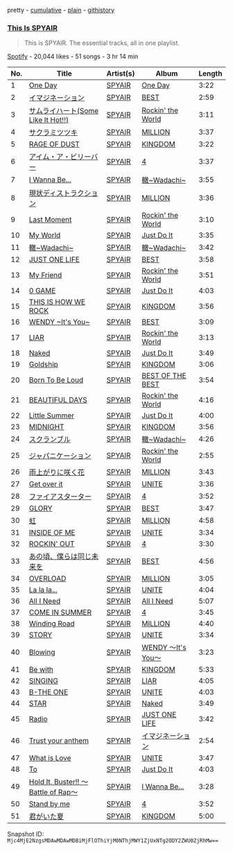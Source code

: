 pretty - [cumulative](/playlists/cumulative/37i9dQZF1DZ06evO4iOisK.md) - [plain](/playlists/plain/37i9dQZF1DZ06evO4iOisK) - [githistory](https://github.githistory.xyz/mackorone/spotify-playlist-archive/blob/main/playlists/plain/37i9dQZF1DZ06evO4iOisK)

### [This Is SPYAIR](https://open.spotify.com/playlist/37i9dQZF1DZ06evO4iOisK)

> This is SPYAIR\. The essential tracks, all in one playlist.

[Spotify](https://open.spotify.com/user/spotify) - 20,044 likes - 51 songs - 3 hr 14 min

| No. | Title | Artist(s) | Album | Length |
|---|---|---|---|---|
| 1 | [One Day](https://open.spotify.com/track/4VKImVpGSJ60yBqjiKDPvZ) | [SPYAIR](https://open.spotify.com/artist/7gRg6C2qgQ1F01k3sgyEVt) | [One Day](https://open.spotify.com/album/06vhdKdFBVOac6Vm96FFoB) | 3:22 |
| 2 | [イマジネーション](https://open.spotify.com/track/1xc9r9pgQ3CG7iViKPf0cQ) | [SPYAIR](https://open.spotify.com/artist/7gRg6C2qgQ1F01k3sgyEVt) | [BEST](https://open.spotify.com/album/6tQGlVKPllcFPSmlbv2mVx) | 2:59 |
| 3 | [サムライハート\(Some Like It Hot!!\)](https://open.spotify.com/track/5G0NPSOTLepHxUhEMlVjWj) | [SPYAIR](https://open.spotify.com/artist/7gRg6C2qgQ1F01k3sgyEVt) | [Rockin' the World](https://open.spotify.com/album/0qjPsfOiRvNZiek2McT7AE) | 3:11 |
| 4 | [サクラミツツキ](https://open.spotify.com/track/4Q8Xekfd9ihkVPCBxGK0ec) | [SPYAIR](https://open.spotify.com/artist/7gRg6C2qgQ1F01k3sgyEVt) | [MILLION](https://open.spotify.com/album/1gijAmde8RoTtzFIy4pa58) | 3:37 |
| 5 | [RAGE OF DUST](https://open.spotify.com/track/3HAVLN7wg1sLZlsFKsA7q0) | [SPYAIR](https://open.spotify.com/artist/7gRg6C2qgQ1F01k3sgyEVt) | [KINGDOM](https://open.spotify.com/album/4uPXRFvnyXL13UV154reKX) | 3:22 |
| 6 | [アイム・ア・ビリーバー](https://open.spotify.com/track/2gVEP5chQzs7pHEemZpMBO) | [SPYAIR](https://open.spotify.com/artist/7gRg6C2qgQ1F01k3sgyEVt) | [4](https://open.spotify.com/album/5But7Bof89100t1dGas3vE) | 3:37 |
| 7 | [I Wanna Be...](https://open.spotify.com/track/4Dygh4Ef0TFQQOvKbLGbXf) | [SPYAIR](https://open.spotify.com/artist/7gRg6C2qgQ1F01k3sgyEVt) | [轍\~Wadachi\~](https://open.spotify.com/album/5IgvSUIyXgrR0cvpcOVqho) | 3:55 |
| 8 | [現状ディストラクション](https://open.spotify.com/track/1TIzFMURd9jVYlcVtoNsgo) | [SPYAIR](https://open.spotify.com/artist/7gRg6C2qgQ1F01k3sgyEVt) | [MILLION](https://open.spotify.com/album/1gijAmde8RoTtzFIy4pa58) | 3:36 |
| 9 | [Last Moment](https://open.spotify.com/track/3D8n3PE8BAEfji0q1lw75q) | [SPYAIR](https://open.spotify.com/artist/7gRg6C2qgQ1F01k3sgyEVt) | [Rockin' the World](https://open.spotify.com/album/0qjPsfOiRvNZiek2McT7AE) | 3:10 |
| 10 | [My World](https://open.spotify.com/track/1UuBZ4Q6avTXQH1Kwe4uu8) | [SPYAIR](https://open.spotify.com/artist/7gRg6C2qgQ1F01k3sgyEVt) | [Just Do It](https://open.spotify.com/album/31NpRXdyYJi5TDzG1WQ4bO) | 3:35 |
| 11 | [轍\~Wadachi\~](https://open.spotify.com/track/0AuEHmUQAMbqf9hrXBQcuT) | [SPYAIR](https://open.spotify.com/artist/7gRg6C2qgQ1F01k3sgyEVt) | [轍\~Wadachi\~](https://open.spotify.com/album/5IgvSUIyXgrR0cvpcOVqho) | 3:42 |
| 12 | [JUST ONE LIFE](https://open.spotify.com/track/2vCumCEw0EKMj88IZ659cP) | [SPYAIR](https://open.spotify.com/artist/7gRg6C2qgQ1F01k3sgyEVt) | [BEST](https://open.spotify.com/album/6tQGlVKPllcFPSmlbv2mVx) | 3:58 |
| 13 | [My Friend](https://open.spotify.com/track/6W4qYHGBNIeKJPwFq3neX1) | [SPYAIR](https://open.spotify.com/artist/7gRg6C2qgQ1F01k3sgyEVt) | [Rockin' the World](https://open.spotify.com/album/0qjPsfOiRvNZiek2McT7AE) | 3:51 |
| 14 | [0 GAME](https://open.spotify.com/track/0zqjHT5SlLl8ZVzVHhZPCR) | [SPYAIR](https://open.spotify.com/artist/7gRg6C2qgQ1F01k3sgyEVt) | [Just Do It](https://open.spotify.com/album/31NpRXdyYJi5TDzG1WQ4bO) | 4:03 |
| 15 | [THIS IS HOW WE ROCK](https://open.spotify.com/track/3BNlW6QAR8xiONRS0wRmPE) | [SPYAIR](https://open.spotify.com/artist/7gRg6C2qgQ1F01k3sgyEVt) | [KINGDOM](https://open.spotify.com/album/4uPXRFvnyXL13UV154reKX) | 3:56 |
| 16 | [WENDY \~It's You\~](https://open.spotify.com/track/5oxpHI7qENIVkUhCDxak9j) | [SPYAIR](https://open.spotify.com/artist/7gRg6C2qgQ1F01k3sgyEVt) | [BEST](https://open.spotify.com/album/6tQGlVKPllcFPSmlbv2mVx) | 3:09 |
| 17 | [LIAR](https://open.spotify.com/track/5Pt3oFMcTVxcekKE9wAbx7) | [SPYAIR](https://open.spotify.com/artist/7gRg6C2qgQ1F01k3sgyEVt) | [Rockin' the World](https://open.spotify.com/album/0qjPsfOiRvNZiek2McT7AE) | 3:13 |
| 18 | [Naked](https://open.spotify.com/track/5Nlre0NP8loKSz9uHA8YZX) | [SPYAIR](https://open.spotify.com/artist/7gRg6C2qgQ1F01k3sgyEVt) | [Just Do It](https://open.spotify.com/album/31NpRXdyYJi5TDzG1WQ4bO) | 3:49 |
| 19 | [Goldship](https://open.spotify.com/track/0L55g6M5PIh8ljXPHRvpFJ) | [SPYAIR](https://open.spotify.com/artist/7gRg6C2qgQ1F01k3sgyEVt) | [KINGDOM](https://open.spotify.com/album/4uPXRFvnyXL13UV154reKX) | 3:06 |
| 20 | [Born To Be Loud](https://open.spotify.com/track/7Fw38gA686VM1lgJUu4ViS) | [SPYAIR](https://open.spotify.com/artist/7gRg6C2qgQ1F01k3sgyEVt) | [BEST OF THE BEST](https://open.spotify.com/album/68QoEUuuoo734ojnUufXJ3) | 3:54 |
| 21 | [BEAUTIFUL DAYS](https://open.spotify.com/track/22wg1cgcSSy8J9goZFXaNg) | [SPYAIR](https://open.spotify.com/artist/7gRg6C2qgQ1F01k3sgyEVt) | [Rockin' the World](https://open.spotify.com/album/0qjPsfOiRvNZiek2McT7AE) | 4:16 |
| 22 | [Little Summer](https://open.spotify.com/track/3VCel9SsPYeZMQvvz0pNQS) | [SPYAIR](https://open.spotify.com/artist/7gRg6C2qgQ1F01k3sgyEVt) | [Just Do It](https://open.spotify.com/album/31NpRXdyYJi5TDzG1WQ4bO) | 4:00 |
| 23 | [MIDNIGHT](https://open.spotify.com/track/5KeU7MslMMU4NZcJ2GIJdK) | [SPYAIR](https://open.spotify.com/artist/7gRg6C2qgQ1F01k3sgyEVt) | [KINGDOM](https://open.spotify.com/album/4uPXRFvnyXL13UV154reKX) | 3:56 |
| 24 | [スクランブル](https://open.spotify.com/track/4jBUKFupufxaeaVrwSozbl) | [SPYAIR](https://open.spotify.com/artist/7gRg6C2qgQ1F01k3sgyEVt) | [轍\~Wadachi\~](https://open.spotify.com/album/5IgvSUIyXgrR0cvpcOVqho) | 4:26 |
| 25 | [ジャパニケーション](https://open.spotify.com/track/4izm2Q9AE1hUWQ7RNjR88p) | [SPYAIR](https://open.spotify.com/artist/7gRg6C2qgQ1F01k3sgyEVt) | [Rockin' the World](https://open.spotify.com/album/0qjPsfOiRvNZiek2McT7AE) | 2:55 |
| 26 | [雨上がりに咲く花](https://open.spotify.com/track/2riW4PnBZZgy4lNvq5UV76) | [SPYAIR](https://open.spotify.com/artist/7gRg6C2qgQ1F01k3sgyEVt) | [MILLION](https://open.spotify.com/album/1gijAmde8RoTtzFIy4pa58) | 3:43 |
| 27 | [Get over it](https://open.spotify.com/track/0bd3mjHcB0y5NV3j0Qg1rl) | [SPYAIR](https://open.spotify.com/artist/7gRg6C2qgQ1F01k3sgyEVt) | [UNITE](https://open.spotify.com/album/1ZKqKNaTjM3yuWYRmv33m4) | 3:36 |
| 28 | [ファイアスターター](https://open.spotify.com/track/34zx9CE9xviVXZk5tyj5Ut) | [SPYAIR](https://open.spotify.com/artist/7gRg6C2qgQ1F01k3sgyEVt) | [4](https://open.spotify.com/album/5But7Bof89100t1dGas3vE) | 3:52 |
| 29 | [GLORY](https://open.spotify.com/track/09d17LY5kmCMBgcxgs8xoV) | [SPYAIR](https://open.spotify.com/artist/7gRg6C2qgQ1F01k3sgyEVt) | [BEST](https://open.spotify.com/album/6tQGlVKPllcFPSmlbv2mVx) | 3:47 |
| 30 | [虹](https://open.spotify.com/track/4025tnZPnd3kpYuGytu3Mo) | [SPYAIR](https://open.spotify.com/artist/7gRg6C2qgQ1F01k3sgyEVt) | [MILLION](https://open.spotify.com/album/1gijAmde8RoTtzFIy4pa58) | 4:58 |
| 31 | [INSIDE OF ME](https://open.spotify.com/track/2kI6bq6q3Ab0FlYFHWInAE) | [SPYAIR](https://open.spotify.com/artist/7gRg6C2qgQ1F01k3sgyEVt) | [UNITE](https://open.spotify.com/album/1ZKqKNaTjM3yuWYRmv33m4) | 3:34 |
| 32 | [ROCKIN' OUT](https://open.spotify.com/track/2gIJD9tlR11NQhgrhQPC30) | [SPYAIR](https://open.spotify.com/artist/7gRg6C2qgQ1F01k3sgyEVt) | [4](https://open.spotify.com/album/5But7Bof89100t1dGas3vE) | 3:30 |
| 33 | [あの頃、僕らは同じ未来を](https://open.spotify.com/track/1gR5yiekZEQtB0XLS4LBx5) | [SPYAIR](https://open.spotify.com/artist/7gRg6C2qgQ1F01k3sgyEVt) | [BEST](https://open.spotify.com/album/6tQGlVKPllcFPSmlbv2mVx) | 4:56 |
| 34 | [OVERLOAD](https://open.spotify.com/track/3zJD8i4v5bM3D7uyxAVI4P) | [SPYAIR](https://open.spotify.com/artist/7gRg6C2qgQ1F01k3sgyEVt) | [MILLION](https://open.spotify.com/album/1gijAmde8RoTtzFIy4pa58) | 3:05 |
| 35 | [La la la...](https://open.spotify.com/track/1wQvj3pThSir8In5NhulMK) | [SPYAIR](https://open.spotify.com/artist/7gRg6C2qgQ1F01k3sgyEVt) | [UNITE](https://open.spotify.com/album/1ZKqKNaTjM3yuWYRmv33m4) | 4:04 |
| 36 | [All I Need](https://open.spotify.com/track/0V42vftKrkhKskoASUG13A) | [SPYAIR](https://open.spotify.com/artist/7gRg6C2qgQ1F01k3sgyEVt) | [All I Need](https://open.spotify.com/album/463XqUTaykWu0IW906Ls6j) | 5:07 |
| 37 | [COME IN SUMMER](https://open.spotify.com/track/1qmg9NdpEaRE70MgSjLath) | [SPYAIR](https://open.spotify.com/artist/7gRg6C2qgQ1F01k3sgyEVt) | [4](https://open.spotify.com/album/5But7Bof89100t1dGas3vE) | 3:45 |
| 38 | [Winding Road](https://open.spotify.com/track/1kV6pij3pjXHbAbvhehnOY) | [SPYAIR](https://open.spotify.com/artist/7gRg6C2qgQ1F01k3sgyEVt) | [MILLION](https://open.spotify.com/album/1gijAmde8RoTtzFIy4pa58) | 4:40 |
| 39 | [STORY](https://open.spotify.com/track/3HXOjRUWG9aIFLj6OiLREp) | [SPYAIR](https://open.spotify.com/artist/7gRg6C2qgQ1F01k3sgyEVt) | [UNITE](https://open.spotify.com/album/1ZKqKNaTjM3yuWYRmv33m4) | 3:34 |
| 40 | [Blowing](https://open.spotify.com/track/1A5pLyFdYX6QVdQt9Gkp7w) | [SPYAIR](https://open.spotify.com/artist/7gRg6C2qgQ1F01k3sgyEVt) | [WENDY 〜It's You〜](https://open.spotify.com/album/06GqXPj1Cwi3mkNh5TECYQ) | 3:23 |
| 41 | [Be with](https://open.spotify.com/track/15ED6FZUHGy0BbTlv7mYhA) | [SPYAIR](https://open.spotify.com/artist/7gRg6C2qgQ1F01k3sgyEVt) | [KINGDOM](https://open.spotify.com/album/4uPXRFvnyXL13UV154reKX) | 5:33 |
| 42 | [SINGING](https://open.spotify.com/track/23CvdoP44hvsQQHzZmBEWB) | [SPYAIR](https://open.spotify.com/artist/7gRg6C2qgQ1F01k3sgyEVt) | [LIAR](https://open.spotify.com/album/5Q7cs4fbLi9ouR8FpLHikk) | 4:05 |
| 43 | [B\-THE ONE](https://open.spotify.com/track/0fRKHLnHPG8DcO7Gytr4sv) | [SPYAIR](https://open.spotify.com/artist/7gRg6C2qgQ1F01k3sgyEVt) | [UNITE](https://open.spotify.com/album/1ZKqKNaTjM3yuWYRmv33m4) | 4:03 |
| 44 | [STAR](https://open.spotify.com/track/6tWWNHpJMwIsy3NeSGGvYi) | [SPYAIR](https://open.spotify.com/artist/7gRg6C2qgQ1F01k3sgyEVt) | [Naked](https://open.spotify.com/album/3KYvw9yizdKqQPa7K1iEd9) | 3:49 |
| 45 | [Radio](https://open.spotify.com/track/4Li77YJ1PAvh1H3l3E6AiB) | [SPYAIR](https://open.spotify.com/artist/7gRg6C2qgQ1F01k3sgyEVt) | [JUST ONE LIFE](https://open.spotify.com/album/5A7EqhnNTiZRwqkxbu25So) | 3:42 |
| 46 | [Trust your anthem](https://open.spotify.com/track/3DpDfPEqWG3KIz6iaGPaIA) | [SPYAIR](https://open.spotify.com/artist/7gRg6C2qgQ1F01k3sgyEVt) | [イマジネーション](https://open.spotify.com/album/7agIWNYo87cjSudbijhzVu) | 2:54 |
| 47 | [What is Love](https://open.spotify.com/track/645NspLTl3SA4mqnVtptar) | [SPYAIR](https://open.spotify.com/artist/7gRg6C2qgQ1F01k3sgyEVt) | [UNITE](https://open.spotify.com/album/1ZKqKNaTjM3yuWYRmv33m4) | 3:47 |
| 48 | [To](https://open.spotify.com/track/5ZB7Y0zNKrJCg5Mq3qXW3x) | [SPYAIR](https://open.spotify.com/artist/7gRg6C2qgQ1F01k3sgyEVt) | [Just Do It](https://open.spotify.com/album/1D5hC2BtE1Dy7UFSdKwG33) | 4:03 |
| 49 | [Hold It, Buster!! 〜Battle of Rap〜](https://open.spotify.com/track/4rdBB2adAtweJmY76Haoxw) | [SPYAIR](https://open.spotify.com/artist/7gRg6C2qgQ1F01k3sgyEVt) | [I Wanna Be...](https://open.spotify.com/album/3ymMxpfCF7NC6aqWktAe7n) | 3:28 |
| 50 | [Stand by me](https://open.spotify.com/track/1qXYlZxHMMoLyIG7nTHatU) | [SPYAIR](https://open.spotify.com/artist/7gRg6C2qgQ1F01k3sgyEVt) | [4](https://open.spotify.com/album/5But7Bof89100t1dGas3vE) | 3:52 |
| 51 | [君がいた夏](https://open.spotify.com/track/4ZE0oGkJo6jSWtg2nKKdUi) | [SPYAIR](https://open.spotify.com/artist/7gRg6C2qgQ1F01k3sgyEVt) | [KINGDOM](https://open.spotify.com/album/4uPXRFvnyXL13UV154reKX) | 5:00 |

Snapshot ID: `Mjc4MjE2NzgsMDAwMDAwMDBiMjFlOThiYjM0NThjMWY1ZjUxNTg2ODY2ZWU0ZjRhMw==`
